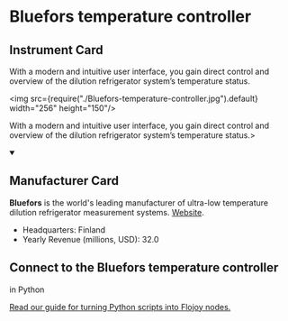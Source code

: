 
# Bluefors temperature controller


## Instrument Card

<div className="flex">

<div>

With a modern and intuitive user interface, you gain direct control and overview of the dilution refrigerator system’s temperature status.

</div>

<img src={require("./Bluefors-temperature-controller.jpg").default} width="256" height="150"/>

</div>

With a modern and intuitive user interface, you gain direct control and overview of the dilution refrigerator system’s temperature status.>

<details open>
<summary><h2>Manufacturer Card</h2></summary>

**Bluefors** is the world's leading manufacturer of ultra-low temperature dilution refrigerator measurement systems. <a href="https://bluefors.com/">Website</a>.

<ul>
  <li>Headquarters: Finland</li>
  <li>Yearly Revenue (millions, USD): 32.0</li>
</ul>
</details>

## Connect to the Bluefors temperature controller
 in Python

[Read our guide for turning Python scripts into Flojoy nodes.](https://docs.flojoy.ai/custom-nodes/creating-custom-node/)


